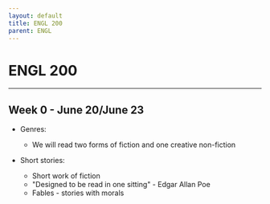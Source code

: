 ```yaml
---
layout: default
title: ENGL 200
parent: ENGL
---
```


# ENGL 200

---

## Week 0 - June 20/June 23

- Genres:
    - We will read two forms of fiction and one creative non-fiction

- Short stories:
    - Short work of fiction
    - "Designed to be read in one sitting" - Edgar Allan Poe
    - Fables - stories with morals
